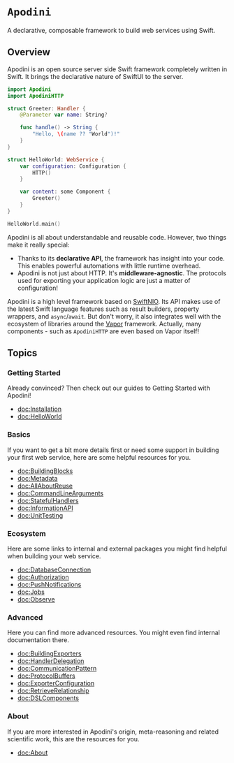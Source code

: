 # ``Apodini``

A declarative, composable framework to build web services using Swift.

<!--
                  
This source file is part of the Apodini open source project

SPDX-FileCopyrightText: 2019-2021 Paul Schmiedmayer and the Apodini project authors (see CONTRIBUTORS.md) <paul.schmiedmayer@tum.de>

SPDX-License-Identifier: MIT
             
-->

## Overview

Apodini is an open source server side Swift framework completely written in Swift. It brings the declarative nature of SwiftUI to the server.

```swift
import Apodini
import ApodiniHTTP

struct Greeter: Handler {
    @Parameter var name: String?

    func handle() -> String {
        "Hello, \(name ?? "World")!"
    }
}

struct HelloWorld: WebService {
    var configuration: Configuration {
        HTTP()
    }

    var content: some Component {
        Greeter()
    }
}

HelloWorld.main()
```

Apodini is all about understandable and reusable code. However, two things make it really special:

* Thanks to its **declarative API**, the framework has insight into your code. This enables powerful automations with little runtime overhead.
* Apodini is not just about HTTP. It's **middleware-agnostic**. The protocols used for exporting your application logic are just a matter of configuration!

Apodini is a high level framework based on [SwiftNIO](https://github.com/apple/swift-nio). Its API makes use of the latest Swift language features such as result builders, property wrappers, and `async`/`await`. But don't worry, it also integrates well with the ecosystem of libraries around the [Vapor](https://vapor.codes) framework. Actually, many components - such as `ApodiniHTTP` are even based on Vapor itself!

## Topics

### Getting Started

Already convinced? Then check out our guides to Getting Started with Apodini!

- <doc:Installation>
- <doc:HelloWorld>

### Basics

If you want to get a bit more details first or need some support in building your first web service, here are some helpful resources for you.

- <doc:BuildingBlocks>
- <doc:Metadata>
- <doc:AllAboutReuse>
- <doc:CommandLineArguments>
- <doc:StatefulHandlers>
- <doc:InformationAPI>
- <doc:UnitTesting>

### Ecosystem

Here are some links to internal and external packages you might find helpful when building your web service.

- <doc:DatabaseConnection>
- <doc:Authorization>
- <doc:PushNotifications>
- <doc:Jobs>
- <doc:Observe>

### Advanced

Here you can find more advanced resources. You might even find internal documentation there.

- <doc:BuildingExporters>
- <doc:HandlerDelegation>
- <doc:CommunicationPattern>
- <doc:ProtocolBuffers>
- <doc:ExporterConfiguration>
- <doc:RetrieveRelationship>
- <doc:DSLComponents>

### About

If you are more interested in Apodini's origin, meta-reasoning and related scientific work, this are the resources for you.

- <doc:About>
